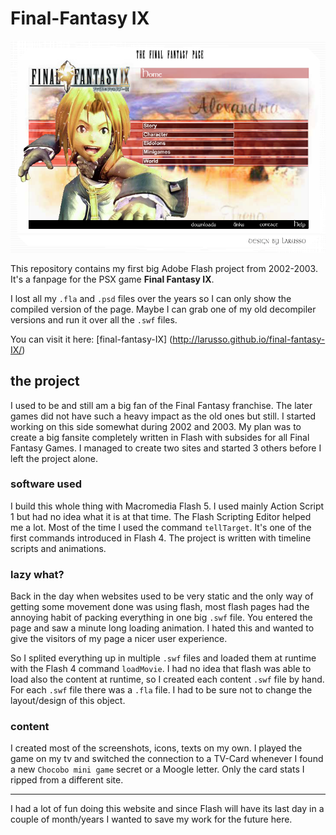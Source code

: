 # Final-Fantasy IX

![screenshot](final-fantasy-ix-page.png "Screenshot")

This repository contains my first big Adobe Flash project from 2002-2003. It's a fanpage for the PSX game **Final Fantasy IX**.

I lost all my `.fla` and `.psd` files over the years so I can only show the compiled version of the page. Maybe I can grab one of my old decompiler versions and run it over all the `.swf` files.

You can visit it here: [final-fantasy-IX] (http://larusso.github.io/final-fantasy-IX/)

## the project
I used to be and still am a big fan of the Final Fantasy franchise. The later games did not have such a heavy impact as the old ones but still. I started working on this side somewhat during 2002 and 2003. My plan was to create a big fansite completely written in Flash with subsides for all Final Fantasy Games. I managed to create two sites and started 3 others before I left the project alone.

### software used
I build this whole thing with Macromedia Flash 5. I used mainly Action Script 1 but had no idea what it is at that time. The Flash Scripting Editor helped me a lot. Most of the time I used the command `tellTarget`. It's one of the first commands introduced in Flash 4. The project is written with timeline scripts and animations.

### lazy what?
Back in the day when websites used to be very static and the only way of getting some movement done was using flash, most flash pages had the annoying habit of packing everything in one big `.swf` file. You entered the page and saw a minute long loading animation. I hated this and wanted to give the visitors of my page a nicer user experience.

So I splited everything up in multiple `.swf` files and loaded them at runtime with the Flash 4 command `loadMovie`. I had no idea that flash was able to load also the content at runtime, so I created each content `.swf` file by hand. For each `.swf` file there was a `.fla` file. I had to be sure not to change the layout/design of this object.

### content
I created most of the screenshots, icons, texts on my own. I played the game on my tv and switched the connection to a TV-Card whenever I found a new `Chocobo mini game` secret or a Moogle letter. Only the card stats I ripped from a different site.

---

I had a lot of fun doing this website and since Flash will have its last day in a couple of month/years I wanted to save my work for the future here.
 
